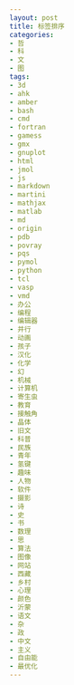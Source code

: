 ```yaml
---
layout: post
title: 标签排序
categories:
- 哲
- 科
- 文
- 图
tags:
- 3d
- ahk
- amber
- bash
- cmd
- fortran
- gamess
- gmx
- gnuplot
- html
- jmol
- js
- markdown
- martini
- mathjax
- matlab
- md
- origin
- pdb
- povray
- pqs
- pymol
- python
- tcl
- vasp
- vmd
- 办公
- 编程
- 编辑器
- 并行
- 动画
- 孩子
- 汉化
- 化学
- 幻
- 机械
- 计算机
- 寄生虫
- 教育
- 接触角
- 晶体
- 旧文
- 科普
- 民族
- 青年
- 氢键
- 趣味
- 人物
- 软件
- 摄影
- 诗
- 史
- 书
- 数理
- 思
- 算法
- 图像
- 网站
- 西藏
- 乡村
- 心理
- 颜色
- 沂蒙
- 语文
- 杂
- 政
- 中文
- 主义
- 自由能
- 最优化
---
```

